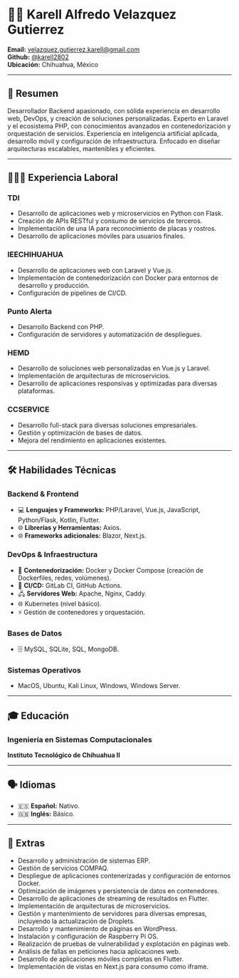 # 👨‍💻 Karell Alfredo Velazquez Gutierrez

**Email:** velazquez.gutierrez.karell@gmail.com  
**Github:** [@karell2802](https://github.com/karell2802)  
**Ubicación:** Chihuahua, México

---

## 📝 Resumen

Desarrollador Backend apasionado, con sólida experiencia en desarrollo web, DevOps, y creación de soluciones personalizadas. Experto en Laravel y el ecosistema PHP, con conocimientos avanzados en contenedorización y orquestación de servicios. Experiencia en inteligencia artificial aplicada, desarrollo móvil y configuración de infraestructura. Enfocado en diseñar arquitecturas escalables, mantenibles y eficientes.

---

## 👨🏽‍🔧 Experiencia Laboral

### **TDI**
- Desarrollo de aplicaciones web y microservicios en Python con Flask.  
- Creación de APIs RESTful y consumo de servicios de terceros.  
- Implementación de una IA para reconocimiento de placas y rostros.  
- Desarrollo de aplicaciones móviles para usuarios finales.  

### **IEECHIHUAHUA**
- Desarrollo de aplicaciones web con Laravel y Vue.js.  
- Implementación de contenedorización con Docker para entornos de desarrollo y producción.  
- Configuración de pipelines de CI/CD.  

### **Punto Alerta**
- Desarrollo Backend con PHP.  
- Configuración de servidores y automatización de despliegues.  

### **HEMD**
- Desarrollo de soluciones web personalizadas en Vue.js y Laravel.  
- Implementación de arquitecturas de microservicios.  
- Desarrollo de aplicaciones responsivas y optimizadas para diversas plataformas.  

### **CCSERVICE**
- Desarrollo full-stack para diversas soluciones empresariales.  
- Gestión y optimización de bases de datos.  
- Mejora del rendimiento en aplicaciones existentes.  

---

## 🛠 Habilidades Técnicas

### Backend & Frontend
- 💻 **Lenguajes y Frameworks:** PHP/Laravel, Vue.js, JavaScript, Python/Flask, Kotlin, Flutter.  
- 🌐 **Librerías y Herramientas:** Axios.  
- 🌐 **Frameworks adicionales:** Blazor, Next.js.  

### DevOps & Infraestructura
- 🐳 **Contenedorización:** Docker y Docker Compose (creación de Dockerfiles, redes, volúmenes).  
- 🔄 **CI/CD:** GitLab CI, GitHub Actions.  
- 🖧 **Servidores Web:** Apache, Nginx, Caddy.  
- 🌐 Kubernetes (nivel básico).  
- ⚡ Gestión de contenedores y orquestación.  

### Bases de Datos
- 🗄️ MySQL, SQLite, SQL, MongoDB.  

### Sistemas Operativos
- MacOS, Ubuntu, Kali Linux, Windows, Windows Server.  

---

## 🎓 Educación

### Ingeniería en Sistemas Computacionales
**Instituto Tecnológico de Chihuahua II**

---

## 🗣 Idiomas
- 🇪🇸 **Español:** Nativo.  
- 🇬🇧 **Inglés:** Básico.  

---

## 🔧 Extras

- Desarrollo y administración de sistemas ERP.  
- Gestión de servicios COMPAQ.  
- Despliegue de aplicaciones contenerizadas y configuración de entornos Docker.  
- Optimización de imágenes y persistencia de datos en contenedores.  
- Desarrollo de aplicaciones de streaming de resultados en Flutter.  
- Implementación de arquitecturas de microservicios.  
- Gestión y mantenimiento de servidores para diversas empresas, incluyendo la actualización de Droplets.  
- Desarrollo y mantenimiento de páginas en WordPress.  
- Instalación y configuración de Raspberry Pi OS.  
- Realización de pruebas de vulnerabilidad y explotación en páginas web.  
- Análisis de fallas en peticiones hacia aplicaciones web.  
- Desarrollo de aplicaciones móviles completas en Flutter.  
- Implementación de vistas en Next.js para consumo como iframe.  
